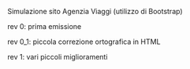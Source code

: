 Simulazione sito Agenzia Viaggi (utilizzo di Bootstrap)

rev 0: prima emissione

rev 0_1: piccola correzione ortografica in HTML

rev 1: vari piccoli miglioramenti